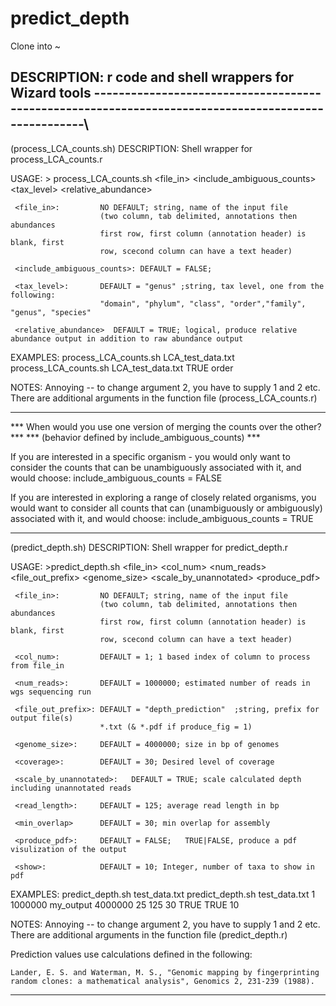 predict_depth
=============
Clone into ~



DESCRIPTION: r code and shell wrappers for Wizard tools
----------------------------------------------------------------------------------------------------\
--------
(process_LCA_counts.sh)
DESCRIPTION: Shell wrapper for process_LCA_counts.r

USAGE: > process_LCA_counts.sh <file_in> <include_ambiguous_counts> <tax_level> <relative_abundance>

     <file_in>:         NO DEFAULT; string, name of the input file
                        (two column, tab delimited, annotations then abundances
                        first row, first column (annotation header) is blank, first
                        row, scecond column can have a text header)

     <include_ambiguous_counts>: DEFAULT = FALSE;

     <tax_level>:       DEFAULT = "genus" ;string, tax level, one from the following:
                        "domain", "phylum", "class", "order","family", "genus", "species"

     <relative_abundance>  DEFAULT = TRUE; logical, produce relative abundance output in addition to raw abundance output


EXAMPLES:  process_LCA_counts.sh LCA_test_data.txt
           process_LCA_counts.sh LCA_test_data.txt TRUE order

NOTES: Annoying -- to change argument 2, you have to supply 1 and 2 etc.
There are additional arguments in the function file (process_LCA_counts.r)

***                                                                      ***
*** When would you use one version of merging the counts over the other? ***
*** (behavior defined by include_ambiguous_counts)                       ***

  If you are interested in a specific organism - you would only want to consider
  the counts that can be unambiguously associated with it, and would choose:
  include_ambiguous_counts = FALSE

  If you are interested in exploring a range of closely related organisms, you
  would want to consider all counts that can (unambiguously or ambiguously)
  associated with it, and would choose:
  include_ambiguous_counts = TRUE

------------------------------------------------------------------------------------------------------------
(predict_depth.sh)
DESCRIPTION: Shell wrapper for predict_depth.r

USAGE: >predict_depth.sh <file_in> <col_num> <num_reads> <file_out_prefix> <genome_size> <coverage> <scale_by_unannotated> <produce_pdf> <show>

     <file_in>:         NO DEFAULT; string, name of the input file
                        (two column, tab delimited, annotations then abundances
                        first row, first column (annotation header) is blank, first
                        row, scecond column can have a text header)

     <col_num>:         DEFAULT = 1; 1 based index of column to process from file_in
     
     <num_reads>:       DEFAULT = 1000000; estimated number of reads in wgs sequencing run

     <file_out_prefix>: DEFAULT = "depth_prediction"  ;string, prefix for output file(s)
                        *.txt (& *.pdf if produce_fig = 1)

     <genome_size>:     DEFAULT = 4000000; size in bp of genomes

     <coverage>:        DEFAULT = 30; Desired level of coverage
     
     <scale_by_unannotated>:   DEFAULT = TRUE; scale calculated depth including unannotated reads

     <read_length>:     DEFAULT = 125; average read length in bp

     <min_overlap>      DEFAULT = 30; min overlap for assembly

     <produce_pdf>:     DEFAULT = FALSE;   TRUE|FALSE, produce a pdf visulization of the output

     <show>:            DEFAULT = 10; Integer, number of taxa to show in pdf

EXAMPLES: predict_depth.sh test_data.txt 
          predict_depth.sh test_data.txt 1 1000000 my_output 4000000 25 125 30 TRUE TRUE 10

NOTES: Annoying -- to change argument 2, you have to supply 1 and 2 etc.
There are additional arguments in the function file (predict_depth.r)

Prediction values use calculations defined in the following:

    Lander, E. S. and Waterman, M. S., "Genomic mapping by fingerprinting
    random clones: a mathematical analysis", Genomics 2, 231-239 (1988).

------------------------------------------------------------------------------------------------------------
